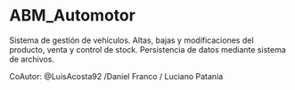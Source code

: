 # ABM_Automotor
 Sistema de gestión de vehículos. Altas, bajas y modificaciones del producto, venta y control de stock. Persistencia de datos mediante sistema de archivos.
 
 CoAutor:  @LuisAcosta92 /Daniel Franco / Luciano Patania
